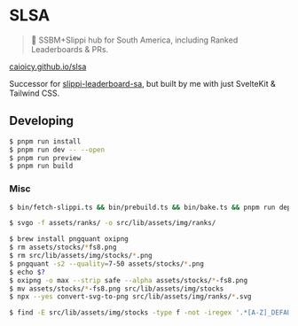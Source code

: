 # SLSA

> :frog: SSBM+Slippi hub for South America, including Ranked Leaderboards & PRs.

[caioicy.github.io/slsa](https://caioicy.github.io/slsa)

Successor for [slippi-leaderboard-sa](https://github.com/CaioIcy/slippi-leaderboard-sa), but built by me with just SvelteKit & Tailwind CSS.

## Developing

```bash
$ pnpm run install
$ pnpm run dev -- --open
$ pnpm run preview
$ pnpm run build
```

### Misc

```bash
$ bin/fetch-slippi.ts && bin/prebuild.ts && bin/bake.ts && pnpm run deploy

$ svgo -f assets/ranks/ -o src/lib/assets/img/ranks/

$ brew install pngquant oxipng
$ rm assets/stocks/*fs8.png
$ rm src/lib/assets/img/stocks/*.png
$ pngquant -s2 --quality=7-50 assets/stocks/*.png
$ echo $?
$ oxipng -o max --strip safe --alpha assets/stocks/*-fs8.png
$ mv assets/stocks/*-fs8.png src/lib/assets/img/stocks
$ npx --yes convert-svg-to-png src/lib/assets/img/ranks/*.svg

$ find -E src/lib/assets/img/stocks -type f -not -iregex '.*[A-Z]_DEFAULT-fs8.png' #-delete
```
